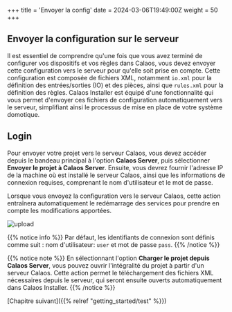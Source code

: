 +++
title = 'Envoyer la config'
date = 2024-03-06T19:49:00Z
weight = 50
+++

## Envoyer la configuration sur le serveur

Il est essentiel de comprendre qu'une fois que vous avez terminé de configurer vos dispositifs et vos règles dans Calaos, vous devez envoyer cette configuration vers le serveur pour qu'elle soit prise en compte. Cette configuration est composée de fichiers XML, notamment `io.xml` pour la définition des entrées/sorties (IO) et des pièces, ainsi que `rules.xml` pour la définition des règles. Calaos Installer est équipé d'une fonctionnalité qui vous permet d'envoyer ces fichiers de configuration automatiquement vers le serveur, simplifiant ainsi le processus de mise en place de votre système domotique.

## Login

Pour envoyer votre projet vers le serveur Calaos, vous devez accéder depuis le bandeau principal à l'option **Calaos Server**, puis sélectionner **Envoyer le projet à Calaos Server**. Ensuite, vous devrez fournir l'adresse IP de la machine où est installé le serveur Calaos, ainsi que les informations de connexion requises, comprenant le nom d'utilisateur et le mot de passe.

Lorsque vous envoyez la configuration vers le serveur Calaos, cette action entraînera automatiquement le redémarrage des services pour prendre en compte les modifications apportées.

![upload](/en/getting_started/images/upload.png?width=20pc&classes=shadow)

{{% notice info %}}
Par défaut, les identifiants de connexion sont définis comme suit : nom d'utilisateur: `user` et mot de passe `pass`.
{{% /notice %}}

{{% notice note %}}
En sélectionnant l'option **Charger le projet depuis Calaos Server**, vous pouvez ouvrir l'intégralité du projet à partir d'un serveur Calaos. Cette action permet le téléchargement des fichiers XML nécessaires depuis le serveur, qui seront ensuite ouverts automatiquement dans Calaos Installer.
{{% /notice %}}

[Chapitre suivant]({{% relref "getting_started/test" %}})
